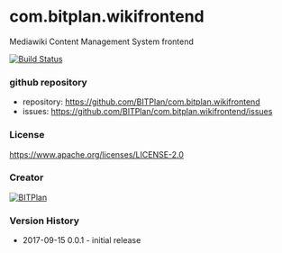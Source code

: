 # com.bitplan.wikifrontend
Mediawiki Content Management System frontend

[![Build Status](https://travis-ci.org/BITPlan/com.bitplan.wikifrontend.svg?branch=master)](https://travis-ci.org/BITPlan/com.bitplan.wikifrontend)
### github repository
* repository: https://github.com/BITPlan/com.bitplan.wikifrontend
* issues: https://github.com/BITPlan/com.bitplan.wikifrontend/issues

### License
https://www.apache.org/licenses/LICENSE-2.0

### Creator 
[![BITPlan](http://wiki.bitplan.com/images/wiki/thumb/8/87/BITPlanLogo2012.svg/200px-BITPlanLogo2012.svg.png)](http://web.bitplan.com)

### Version History
* 2017-09-15 0.0.1 - initial release
